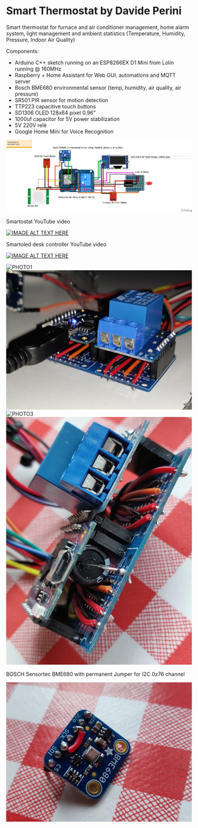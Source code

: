 # Smart Thermostat by Davide Perini
Smart thermostat for furnace and air conditioner management,
home alarm system, light management and ambient statistics (Temperature, Humidity, Pressure, Indoor Air Quality)

Components:
- Arduino C++ sketch running on an ESP8266EX D1 Mini from Lolin running @ 160MHz
- Raspberry + Home Assistant for Web GUI, automations and MQTT server
- Bosch BME680 environmental sensor (temp, humidity, air quality, air pressure)
- SR501 PIR sensor for motion detection
- TTP223 capacitive touch buttons
- SD1306 OLED 128x64 pixel 0.96"
- 1000uf capacitor for 5V power stabilization
- 5V 220V relè
- Google Home Mini for Voice Recognition

![CIRCUITS](https://github.com/sblantipodi/smart_thermostat/blob/master/photos/smartostat_bb.png)


Smartostat YouTube video

[![IMAGE ALT TEXT HERE](https://img.youtube.com/vi/Hdy5gpQMbEk/0.jpg)](https://www.youtube.com/watch?v=Hdy5gpQMbEk)

Smartoled desk controller YouTube video

[![IMAGE ALT TEXT HERE](https://img.youtube.com/vi/_rEGXzI-NMo/0.jpg)](https://www.youtube.com/watch?v=_rEGXzI-NMo)

![PHOTO1](https://github.com/sblantipodi/smart_thermostat/blob/master/photos/1.jpg)
![PHOTO2](https://github.com/sblantipodi/smart_thermostat/blob/master/photos/2.jpg)
![PHOTO3](https://github.com/sblantipodi/smart_thermostat/blob/master/photos/3.jpg)
![PHOTO4](https://github.com/sblantipodi/smart_thermostat/blob/master/photos/4.jpg)

BOSCH Sensortec BME680 with permanent Jumper for I2C 0x76 channel

![PHOTO5](https://github.com/sblantipodi/smart_thermostat/blob/master/photos/5.jpg)

